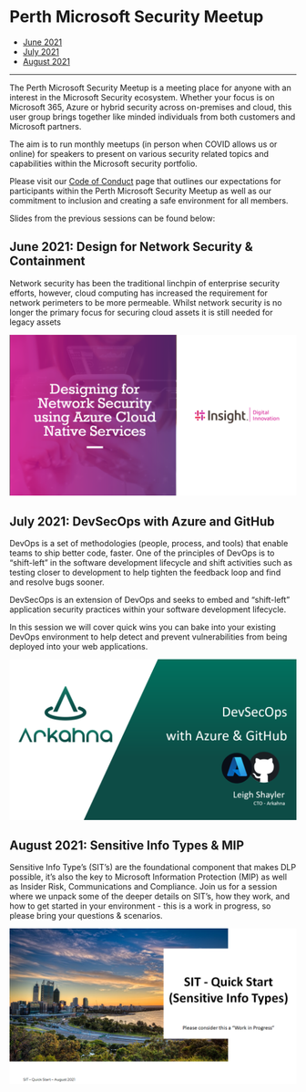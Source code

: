 # Perth Microsoft Security Meetup

- [June 2021](#June-2021:-Design-for-Network-Security-&-Containment)
- [July 2021](#July-2021:-DevSecOps-with-Azure-and-GitHub)
- [August 2021](#August-2021:-Sensitive-Info-Types-&-MIP)

---
The Perth Microsoft Security Meetup is a meeting place for anyone with an interest in the Microsoft Security ecosystem. Whether your focus is on Microsoft 365, Azure or hybrid security across on-premises and cloud, this user group brings together like minded individuals from both customers and Microsoft partners.

The aim is to run monthly meetups (in person when COVID allows us or online) for speakers to present on various security related topics and capabilities within the Microsoft security portfolio.

Please visit our [Code of Conduct](https://arkahna.io/perth-microsoft-security-meetup-code-of-conduct/) page that outlines our expectations for participants within the Perth Microsoft Security Meetup as well as our commitment to inclusion and creating a safe environment for all members.

Slides from the previous sessions can be found below:

## June 2021: Design for Network Security & Containment

Network security has been the traditional linchpin of enterprise security efforts, however, cloud computing has increased the requirement for network perimeters to be more permeable. Whilst network security is no longer the primary focus for securing cloud assets it is still needed for legacy assets


[![Screenshot of Slides](./.media/june2021-slides.PNG)](./.media/june2021-slides.pdf)

## July 2021: DevSecOps with Azure and GitHub

DevOps is a set of methodologies (people, process, and tools) that enable teams to ship better code, faster. One of the principles of DevOps is to “shift-left” in the software development lifecycle and shift activities such as testing closer to development to help tighten the feedback loop and find and resolve bugs sooner.

DevSecOps is an extension of DevOps and seeks to embed and “shift-left” application security practices within your software development lifecycle.

In this session we will cover quick wins you can bake into your existing DevOps environment to help detect and prevent vulnerabilities from being deployed into your web applications.

[![Screenshot of Slides](./.media/july2021-slides.PNG)](./.media/july2021-slides.pdf)

## August 2021: Sensitive Info Types & MIP

Sensitive Info Type’s (SIT’s) are the foundational component that makes DLP possible, it’s also the key to Microsoft Information Protection (MIP) as well as Insider Risk, Communications and Compliance.
Join us for a session where we unpack some of the deeper details on SIT’s, how they work, and how to get started in your environment - this is a work in progress, so please bring your questions & scenarios.

[![Screenshot of Slides](./.media/august2021-slides.png)](./.media/august2021-slides.pdf)
